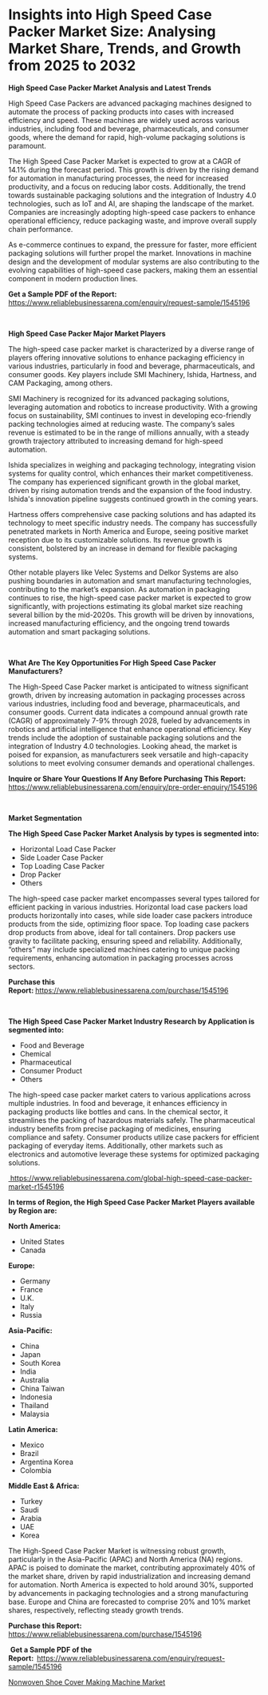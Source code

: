 <p><h1>Insights into High Speed Case Packer Market Size: Analysing Market Share, Trends, and Growth from 2025 to 2032</h1></p><p><strong>High Speed Case Packer Market Analysis and Latest Trends</strong></p>
<p><p>High Speed Case Packers are advanced packaging machines designed to automate the process of packing products into cases with increased efficiency and speed. These machines are widely used across various industries, including food and beverage, pharmaceuticals, and consumer goods, where the demand for rapid, high-volume packaging solutions is paramount.</p><p>The High Speed Case Packer Market is expected to grow at a CAGR of 14.1% during the forecast period. This growth is driven by the rising demand for automation in manufacturing processes, the need for increased productivity, and a focus on reducing labor costs. Additionally, the trend towards sustainable packaging solutions and the integration of Industry 4.0 technologies, such as IoT and AI, are shaping the landscape of the market. Companies are increasingly adopting high-speed case packers to enhance operational efficiency, reduce packaging waste, and improve overall supply chain performance.</p><p>As e-commerce continues to expand, the pressure for faster, more efficient packaging solutions will further propel the market. Innovations in machine design and the development of modular systems are also contributing to the evolving capabilities of high-speed case packers, making them an essential component in modern production lines.</p></p>
<p><strong>Get a Sample PDF of the Report:&nbsp;</strong> <a href="https://www.reliablebusinessarena.com/enquiry/request-sample/1545196?utm_campaign=3010&utm_medium=2&utm_source=Github&utm_content=ia&utm_term=08042025&utm_id=high-speed-case-packer">https://www.reliablebusinessarena.com/enquiry/request-sample/1545196</a></p>
<p>&nbsp;</p>
<p><strong>High Speed Case Packer Major Market Players</strong></p>
<p><p>The high-speed case packer market is characterized by a diverse range of players offering innovative solutions to enhance packaging efficiency in various industries, particularly in food and beverage, pharmaceuticals, and consumer goods. Key players include SMI Machinery, Ishida, Hartness, and CAM Packaging, among others.</p><p>SMI Machinery is recognized for its advanced packaging solutions, leveraging automation and robotics to increase productivity. With a growing focus on sustainability, SMI continues to invest in developing eco-friendly packing technologies aimed at reducing waste. The company’s sales revenue is estimated to be in the range of millions annually, with a steady growth trajectory attributed to increasing demand for high-speed automation.</p><p>Ishida specializes in weighing and packaging technology, integrating vision systems for quality control, which enhances their market competitiveness. The company has experienced significant growth in the global market, driven by rising automation trends and the expansion of the food industry. Ishida's innovation pipeline suggests continued growth in the coming years.</p><p>Hartness offers comprehensive case packing solutions and has adapted its technology to meet specific industry needs. The company has successfully penetrated markets in North America and Europe, seeing positive market reception due to its customizable solutions. Its revenue growth is consistent, bolstered by an increase in demand for flexible packaging systems.</p><p>Other notable players like Velec Systems and Delkor Systems are also pushing boundaries in automation and smart manufacturing technologies, contributing to the market’s expansion. As automation in packaging continues to rise, the high-speed case packer market is expected to grow significantly, with projections estimating its global market size reaching several billion by the mid-2020s. This growth will be driven by innovations, increased manufacturing efficiency, and the ongoing trend towards automation and smart packaging solutions.</p></p>
<p>&nbsp;</p>
<p><strong>What Are The Key Opportunities For High Speed Case Packer Manufacturers?</strong></p>
<p><p>The High-Speed Case Packer market is anticipated to witness significant growth, driven by increasing automation in packaging processes across various industries, including food and beverage, pharmaceuticals, and consumer goods. Current data indicates a compound annual growth rate (CAGR) of approximately 7-9% through 2028, fueled by advancements in robotics and artificial intelligence that enhance operational efficiency. Key trends include the adoption of sustainable packaging solutions and the integration of Industry 4.0 technologies. Looking ahead, the market is poised for expansion, as manufacturers seek versatile and high-capacity solutions to meet evolving consumer demands and operational challenges.</p></p>
<p><strong>Inquire or Share Your Questions If Any Before Purchasing This Report:</strong> <a href="https://www.reliablebusinessarena.com/enquiry/pre-order-enquiry/1545196?utm_campaign=3010&utm_medium=2&utm_source=Github&utm_content=ia&utm_term=08042025&utm_id=high-speed-case-packer">https://www.reliablebusinessarena.com/enquiry/pre-order-enquiry/1545196</a></p>
<p>&nbsp;</p>
<p><strong>Market Segmentation</strong></p>
<p><strong>The High Speed Case Packer Market Analysis by types is segmented into:</strong></p>
<p><ul><li>Horizontal Load Case Packer</li><li>Side Loader Case Packer</li><li>Top Loading Case Packer</li><li>Drop Packer</li><li>Others</li></ul></p>
<p><p>The high-speed case packer market encompasses several types tailored for efficient packing in various industries. Horizontal load case packers load products horizontally into cases, while side loader case packers introduce products from the side, optimizing floor space. Top loading case packers drop products from above, ideal for tall containers. Drop packers use gravity to facilitate packing, ensuring speed and reliability. Additionally, “others” may include specialized machines catering to unique packing requirements, enhancing automation in packaging processes across sectors.</p></p>
<p><strong>Purchase this Report:&nbsp;</strong><a href="https://www.reliablebusinessarena.com/purchase/1545196?utm_campaign=3010&utm_medium=2&utm_source=Github&utm_content=ia&utm_term=08042025&utm_id=high-speed-case-packer">https://www.reliablebusinessarena.com/purchase/1545196</a></p>
<p>&nbsp;</p>
<p><strong>The High Speed Case Packer Market Industry Research by Application is segmented into:</strong></p>
<p><ul><li>Food and Beverage</li><li>Chemical</li><li>Pharmaceutical</li><li>Consumer Product</li><li>Others</li></ul></p>
<p><p>The high-speed case packer market caters to various applications across multiple industries. In food and beverage, it enhances efficiency in packaging products like bottles and cans. In the chemical sector, it streamlines the packing of hazardous materials safely. The pharmaceutical industry benefits from precise packaging of medicines, ensuring compliance and safety. Consumer products utilize case packers for efficient packaging of everyday items. Additionally, other markets such as electronics and automotive leverage these systems for optimized packaging solutions.</p></p>
<p><a href="https://www.reliablebusinessarena.com/global-high-speed-case-packer-market-r1545196?utm_campaign=3010&utm_medium=2&utm_source=Github&utm_content=ia&utm_term=08042025&utm_id=high-speed-case-packer">&nbsp;https://www.reliablebusinessarena.com/global-high-speed-case-packer-market-r1545196</a></p>
<p><strong>In terms of Region, the High Speed Case Packer Market Players available by Region are:</strong></p>
<p>
    <p> <strong> North America: </strong>
        <ul>
            <li>United States</li>
            <li>Canada</li>
        </ul>
        </p> 
    <p> <strong> Europe: </strong>
        <ul>
            <li>Germany</li>
            <li>France</li>
            <li>U.K.</li>
            <li>Italy</li>
            <li>Russia</li>
        </ul>
        </p> 
    <p> <strong> Asia-Pacific: </strong>
        <ul>
            <li>China</li>
            <li>Japan</li>
            <li>South Korea</li>
            <li>India</li>
            <li>Australia</li>
            <li>China Taiwan</li>
            <li>Indonesia</li>
            <li>Thailand</li>
            <li>Malaysia</li>
        </ul>
        </p> 
    <p> <strong> Latin America: </strong>
        <ul>
            <li>Mexico</li>
            <li>Brazil</li>
            <li>Argentina Korea</li>
            <li>Colombia</li>
        </ul>
        </p> 
    <p> <strong> Middle East & Africa: </strong>
        <ul>
            <li>Turkey</li>
            <li>Saudi</li>
            <li>Arabia</li>
            <li>UAE</li>
            <li>Korea</li>
        </ul>
    </p>
    </p>
<p><p>The High-Speed Case Packer Market is witnessing robust growth, particularly in the Asia-Pacific (APAC) and North America (NA) regions. APAC is poised to dominate the market, contributing approximately 40% of the market share, driven by rapid industrialization and increasing demand for automation. North America is expected to hold around 30%, supported by advancements in packaging technologies and a strong manufacturing base. Europe and China are forecasted to comprise 20% and 10% market shares, respectively, reflecting steady growth trends.</p></p>
<p><strong>Purchase this Report: </strong><a href="https://www.reliablebusinessarena.com/purchase/1545196?utm_campaign=3010&utm_medium=2&utm_source=Github&utm_content=ia&utm_term=08042025&utm_id=high-speed-case-packer">https://www.reliablebusinessarena.com/purchase/1545196</a></p>
<p>&nbsp;<strong>Get a Sample PDF of the Report:&nbsp;&nbsp;</strong><a href="https://www.reliablebusinessarena.com/enquiry/request-sample/1545196?utm_campaign=3010&utm_medium=2&utm_source=Github&utm_content=ia&utm_term=08042025&utm_id=high-speed-case-packer">https://www.reliablebusinessarena.com/enquiry/request-sample/1545196</a></p>
<p><strong></strong></p>
<p><p><a href="https://github.com/amramcocosxa/Market-Research-Report-List-1/blob/main/nonwoven-shoe-cover-making-machine-market.md?utm_campaign=3010&utm_medium=2&utm_source=Github&utm_content=ia&utm_term=08042025&utm_id=high-speed-case-packer">Nonwoven Shoe Cover Making Machine Market</a></p></p>